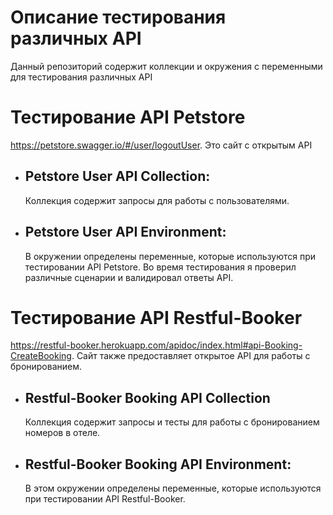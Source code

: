 # Описание тестирования различных API
Данный репозиторий содержит коллекции и окружения с переменными для тестирования различных API 
# Тестирование API Petstore
  https://petstore.swagger.io/#/user/logoutUser. Это сайт с открытым API 
- ## Petstore User API Collection:
  Коллекция содержит запросы для работы с пользователями.
- ## Petstore User API Environment:
  В окружении определены переменные, которые используются при тестировании API Petstore.
  Во время тестирования я проверил различные сценарии и валидировал ответы API.
# Тестирование API Restful-Booker
  https://restful-booker.herokuapp.com/apidoc/index.html#api-Booking-CreateBooking. 
  Сайт также предоставляет открытое API для работы с бронированием.
- ## Restful-Booker Booking API Collection
  Коллекция содержит запросы и тесты  для работы с бронированием номеров в отеле.
- ## Restful-Booker Booking API Environment:
  В этом окружении определены переменные, которые используются при тестировании API Restful-Booker.
